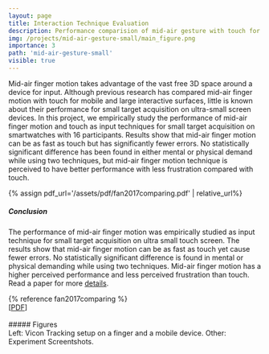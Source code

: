 ```yaml
---
layout: page
title: Interaction Technique Evaluation
description: Performance comparision of mid-air gesture with touch for target acquisitions on wearable devices.
img: /projects/mid-air-gesture-small/main_figure.png
importance: 3
path: 'mid-air-gesture-small'
visible: true
---
```


Mid-air finger motion takes advantage of the vast free 3D space around a device for input. Although previous research has compared mid-air finger motion with touch for mobile and large interactive surfaces, little is known about their performance for small target acquisition on ultra-small screen devices. In this project, we empirically study the performance of mid-air finger motion and touch as input techniques for small target acquisition on smartwatches with 16 participants. Results show that mid-air finger motion can be as fast as touch but has significantly fewer errors. No statistically significant difference has been found in either mental or physical demand while using two techniques, but mid-air finger motion technique is perceived to have better performance with less frustration compared with touch.

{% assign pdf_url='/assets/pdf/fan2017comparing.pdf' | relative_url%}
##### Conclusion
The performance of mid-air finger motion was empirically studied as input technique for small target acquisition on ultra small touch screen. 
The results show that mid-air finger motion can be as fast as touch yet cause fewer errors. No statistically significant difference is found in mental or physical demanding while using two techniques. Mid-air finger motion has a higher perceived performance and less perceived frustration than touch. Read a paper for more <a href="pdf_url">details</a>.

<div class="row">
    <div class="col-sm mt-3 mt-md-0">
        {% reference fan2017comparing %}
    </div>
      [<a href="{{pdf_url}}">PDF</a>]
</div>
<br/>
##### Figures
<div class="row">
    <div class="col-sm mt-3 mt-md-0">
        <img class="img-fluid rounded z-depth-1" src="{{ '/projects/mid-air-gesture-small/main_figure.png' | relative_url }}" alt="" title="example image"/>
    </div>
    <div class="col-sm mt-3 mt-md-0">
        <img class="img-fluid rounded z-depth-1" src="{{ '/projects/mid-air-gesture-small/fig1.png' | relative_url }}" alt="" title="example image"/>
    </div>
    <div class="col-sm mt-3 mt-md-0">
        <img class="img-fluid rounded z-depth-1" src="{{ '/projects/mid-air-gesture-small/fig2.png'| relative_url }}" alt="" title="example image"/>
    </div>
</div>
<div class="caption">
    Left: Vicon Tracking setup on a finger and a mobile device. Other: Experiment Screentshots.
</div>

<!-- <div class="row">
    <div class="col-sm mt-3 mt-md-0">
        <img class="img-fluid rounded z-depth-1" src="{{ '/assets/img/5.jpg' | relative_url }}" alt="" title="example image"/>
    </div>
</div>
<div class="caption">
    This image can also have a caption. It's like magic.
</div> -->

<!-- You can also put regular text between your rows of images.
Say you wanted to write a little bit about your project before you posted the rest of the images.
You describe how you toiled, sweated, *bled* for your project, and then... you reveal it's glory in the next row of images.


<div class="row justify-content-sm-center">
    <div class="col-sm-8 mt-3 mt-md-0">
        <img class="img-fluid rounded z-depth-1" src="{{ '/assets/img/6.jpg' | relative_url }}" alt="" title="example image"/>
    </div>
    <div class="col-sm-4 mt-3 mt-md-0">
        <img class="img-fluid rounded z-depth-1" src="{{ '/assets/img/11.jpg' | relative_url }}" alt="" title="example image"/>
    </div>
</div>
<div class="caption">
    You can also have artistically styled 2/3 + 1/3 images, like these.
</div>


The code is simple.
Just wrap your images with `<div class="col-sm">` and place them inside `<div class="row">` (read more about the <a href="https://getbootstrap.com/docs/4.4/layout/grid/" target="_blank">Bootstrap Grid</a> system).
To make images responsive, add `img-fluid` class to each; for rounded corners and shadows use `rounded` and `z-depth-1` classes.
Here's the code for the last row of images above:

```html
<div class="row justify-content-sm-center">
    <div class="col-sm-8 mt-3 mt-md-0">
        <img class="img-fluid rounded z-depth-1" src="{{ '/assets/img/6.jpg' | relative_url }}" alt="" title="example image"/>
    </div>
    <div class="col-sm-4 mt-3 mt-md-0">
        <img class="img-fluid rounded z-depth-1" src="{{ '/assets/img/11.jpg' | relative_url }}" alt="" title="example image"/>
    </div>
</div>
``` -->
